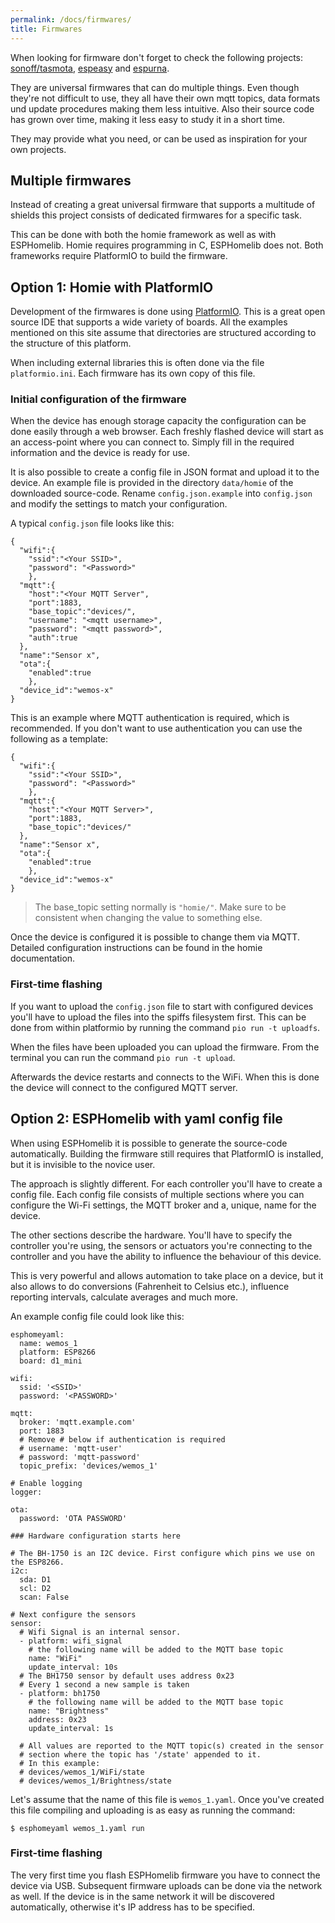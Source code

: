 ```yaml
---
permalink: /docs/firmwares/
title: Firmwares
---
```

When looking for firmware don't forget to check the following projects:
[sonoff/tasmota](https://github.com/arendst/Sonoff-Tasmota/tree/development/sonoff),
[espeasy](https://www.letscontrolit.com/wiki/index.php/ESPEasy) and
[espurna](https://bitbucket.org/xoseperez/espurna).

They are universal firmwares that can do multiple things. Even though they're not difficult to use, they all have their own mqtt topics, data formats und update procedures making them less intuitive. Also their source code has grown over time, making it less easy to study it in a short time.

They may provide what you need, or can be used as inspiration for your own projects.

## Multiple firmwares
Instead of creating a great universal firmware that supports a multitude of shields this project consists of dedicated firmwares for a specific task.

This can be done with both the homie framework as well as with ESPHomelib. Homie requires programming in C, ESPHomelib does not. Both frameworks require PlatformIO to build the firmware.

## Option 1: Homie with PlatformIO
Development of the firmwares is done using [PlatformIO](https://platformio.org). This is a great open source IDE that supports a wide variety of boards. All the examples mentioned on this site assume that directories are structured according to the structure of this
platform.

When including external libraries this is often done via the file
`platformio.ini`. Each firmware has its own copy of this file.

### Initial configuration of the firmware

When the device has enough storage capacity the configuration can be done easily through a web browser. Each freshly flashed device will start as an access-point where you can connect to. Simply fill in the required information and the device is ready for use.

It is also possible to create a config file in JSON format and upload it to the device. An example file is provided in the directory `data/homie` of the downloaded source-code. Rename `config.json.example` into `config.json` and modify the settings to match your configuration.

A typical `config.json` file looks like this:

```
{
  "wifi":{
    "ssid":"<Your SSID>",
    "password": "<Password>"
    },
  "mqtt":{
    "host":"<Your MQTT Server",
    "port":1883,
    "base_topic":"devices/",
    "username": "<mqtt username>",
    "password": "<mqtt password>",
    "auth":true
  },
  "name":"Sensor x",
  "ota":{
    "enabled":true
    },
  "device_id":"wemos-x"
}
```

This is an example where MQTT authentication is required, which is recommended.
If you don't want to use authentication you can use the following as a template:

```
{
  "wifi":{
    "ssid":"<Your SSID>",
    "password": "<Password>"
    },
  "mqtt":{
    "host":"<Your MQTT Server>",
    "port":1883,
    "base_topic":"devices/"
  },
  "name":"Sensor x",
  "ota":{
    "enabled":true
    },
  "device_id":"wemos-x"
}
```

>   The base_topic setting normally is `"homie/"`. Make sure to be consistent when changing the value to something else.

Once the device is configured it is possible to change them via MQTT. Detailed configuration instructions can be found in the homie documentation.

### First-time flashing
If you want to upload the `config.json` file to start with configured devices you'll have to upload the files into the spiffs filesystem first. This can be done from within platformio by running the command `pio run -t uploadfs`.

When the files have been uploaded you can upload the firmware. From the terminal you can run the command `pio run -t upload`.

Afterwards the device restarts and connects to the WiFi. When this is done the device will connect to the configured MQTT server.

## Option 2: ESPHomelib with yaml config file
When using ESPHomelib it is possible to generate the source-code automatically. Building the firmware still requires that PlatformIO is installed, but it is invisible to the novice user.

The approach is slightly different. For each controller you'll have to create a config file. Each config file consists of multiple sections where you can configure the Wi-Fi settings, the MQTT broker and a, unique, name for the device.

The other sections describe the hardware. You'll have to specify the controller you're using, the sensors or actuators you're connecting to the controller and you have the ability to influence the behaviour of this device. 

This is very powerful and allows automation to take place on a device, but it also allows to do conversions (Fahrenheit to Celsius etc.), influence reporting intervals, calculate averages and much more.

An example config file could look like this:

```
esphomeyaml:
  name: wemos_1
  platform: ESP8266
  board: d1_mini

wifi:
  ssid: '<SSID>'
  password: '<PASSWORD>'

mqtt:
  broker: 'mqtt.example.com'
  port: 1883
  # Remove # below if authentication is required
  # username: 'mqtt-user'
  # password: 'mqtt-password'
  topic_prefix: 'devices/wemos_1'

# Enable logging
logger:

ota:
  password: 'OTA PASSWORD'

### Hardware configuration starts here

# The BH-1750 is an I2C device. First configure which pins we use on the ESP8266.
i2c:
  sda: D1
  scl: D2
  scan: False

# Next configure the sensors
sensor:
  # Wifi Signal is an internal sensor.
  - platform: wifi_signal
    # the following name will be added to the MQTT base topic
    name: "WiFi"
    update_interval: 10s
  # The BH1750 sensor by default uses address 0x23
  # Every 1 second a new sample is taken
  - platform: bh1750
    # the following name will be added to the MQTT base topic
    name: "Brightness"
    address: 0x23
    update_interval: 1s
    
  # All values are reported to the MQTT topic(s) created in the sensor
  # section where the topic has '/state' appended to it.
  # In this example:
  # devices/wemos_1/WiFi/state
  # devices/wemos_1/Brightness/state
```

Let's assume that the name of this file is `wemos_1.yaml`. Once you've created this file compiling and uploading is as easy as running the command:

`$ esphomeyaml wemos_1.yaml run`

### First-time flashing
The very first time you flash ESPHomelib firmware you have to connect the device via USB.
Subsequent firmware uploads can be done via the network as well. If the device is in the same network it will be discovered automatically, otherwise it's IP address has to be specified.
